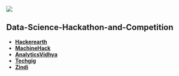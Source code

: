 
![](https://komarev.com/ghpvc/?username=RakeshKumar045&color=blue)


## Data-Science-Hackathon-and-Competition
* **[Hackerearth](https://www.hackerearth.com/@hackth)** 
* **[MachineHack](https://www.machinehack.com/members/hackth/)** 
* **[AnalyticsVidhya](https://www.analyticsvidhya.com/user/akash_13)**
* **[Techgig]()**
* **[Zindi]()**
